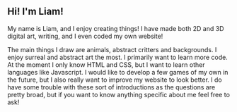 ## Hi! I'm Liam!

My name is Liam, and I enjoy creating things! I have made both 2D and 3D digital art, writing, and I even coded my own website!

The main things I draw are animals, abstract critters and backgrounds. I enjoy surreal and abstract art the most. I primarily want to learn more code.
At the moment I only know HTML and CSS, but I want to learn other languages like Javascript. I would like to develop a few games of my own in the future,
but I also really want to improve my website to look better. I do have some trouble with these sort of introductions as the questions are pretty broad, but
if you want to know anything specific about me feel free to ask! 
